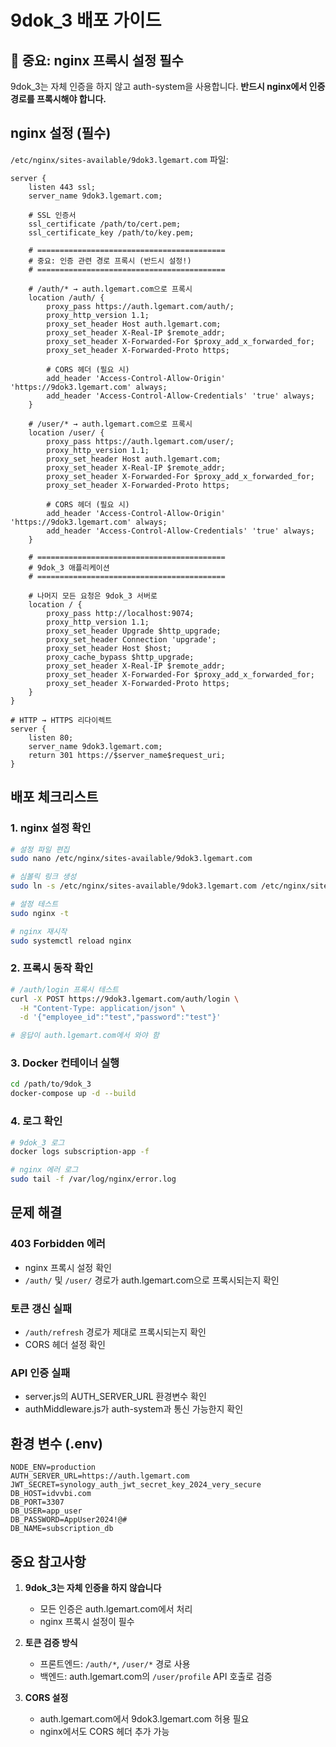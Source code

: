 # 9dok_3 배포 가이드

## 🚨 중요: nginx 프록시 설정 필수

9dok_3는 자체 인증을 하지 않고 auth-system을 사용합니다. 
**반드시 nginx에서 인증 경로를 프록시해야 합니다.**

## nginx 설정 (필수)

`/etc/nginx/sites-available/9dok3.lgemart.com` 파일:

```nginx
server {
    listen 443 ssl;
    server_name 9dok3.lgemart.com;
    
    # SSL 인증서
    ssl_certificate /path/to/cert.pem;
    ssl_certificate_key /path/to/key.pem;

    # ==========================================
    # 중요: 인증 관련 경로 프록시 (반드시 설정!)
    # ==========================================
    
    # /auth/* → auth.lgemart.com으로 프록시
    location /auth/ {
        proxy_pass https://auth.lgemart.com/auth/;
        proxy_http_version 1.1;
        proxy_set_header Host auth.lgemart.com;
        proxy_set_header X-Real-IP $remote_addr;
        proxy_set_header X-Forwarded-For $proxy_add_x_forwarded_for;
        proxy_set_header X-Forwarded-Proto https;
        
        # CORS 헤더 (필요 시)
        add_header 'Access-Control-Allow-Origin' 'https://9dok3.lgemart.com' always;
        add_header 'Access-Control-Allow-Credentials' 'true' always;
    }
    
    # /user/* → auth.lgemart.com으로 프록시
    location /user/ {
        proxy_pass https://auth.lgemart.com/user/;
        proxy_http_version 1.1;
        proxy_set_header Host auth.lgemart.com;
        proxy_set_header X-Real-IP $remote_addr;
        proxy_set_header X-Forwarded-For $proxy_add_x_forwarded_for;
        proxy_set_header X-Forwarded-Proto https;
        
        # CORS 헤더 (필요 시)
        add_header 'Access-Control-Allow-Origin' 'https://9dok3.lgemart.com' always;
        add_header 'Access-Control-Allow-Credentials' 'true' always;
    }

    # ==========================================
    # 9dok_3 애플리케이션
    # ==========================================
    
    # 나머지 모든 요청은 9dok_3 서버로
    location / {
        proxy_pass http://localhost:9074;
        proxy_http_version 1.1;
        proxy_set_header Upgrade $http_upgrade;
        proxy_set_header Connection 'upgrade';
        proxy_set_header Host $host;
        proxy_cache_bypass $http_upgrade;
        proxy_set_header X-Real-IP $remote_addr;
        proxy_set_header X-Forwarded-For $proxy_add_x_forwarded_for;
        proxy_set_header X-Forwarded-Proto https;
    }
}

# HTTP → HTTPS 리다이렉트
server {
    listen 80;
    server_name 9dok3.lgemart.com;
    return 301 https://$server_name$request_uri;
}
```

## 배포 체크리스트

### 1. nginx 설정 확인
```bash
# 설정 파일 편집
sudo nano /etc/nginx/sites-available/9dok3.lgemart.com

# 심볼릭 링크 생성
sudo ln -s /etc/nginx/sites-available/9dok3.lgemart.com /etc/nginx/sites-enabled/

# 설정 테스트
sudo nginx -t

# nginx 재시작
sudo systemctl reload nginx
```

### 2. 프록시 동작 확인
```bash
# /auth/login 프록시 테스트
curl -X POST https://9dok3.lgemart.com/auth/login \
  -H "Content-Type: application/json" \
  -d '{"employee_id":"test","password":"test"}'

# 응답이 auth.lgemart.com에서 와야 함
```

### 3. Docker 컨테이너 실행
```bash
cd /path/to/9dok_3
docker-compose up -d --build
```

### 4. 로그 확인
```bash
# 9dok_3 로그
docker logs subscription-app -f

# nginx 에러 로그
sudo tail -f /var/log/nginx/error.log
```

## 문제 해결

### 403 Forbidden 에러
- nginx 프록시 설정 확인
- `/auth/` 및 `/user/` 경로가 auth.lgemart.com으로 프록시되는지 확인

### 토큰 갱신 실패
- `/auth/refresh` 경로가 제대로 프록시되는지 확인
- CORS 헤더 설정 확인

### API 인증 실패
- server.js의 AUTH_SERVER_URL 환경변수 확인
- authMiddleware.js가 auth-system과 통신 가능한지 확인

## 환경 변수 (.env)
```env
NODE_ENV=production
AUTH_SERVER_URL=https://auth.lgemart.com
JWT_SECRET=synology_auth_jwt_secret_key_2024_very_secure
DB_HOST=idvvbi.com
DB_PORT=3307
DB_USER=app_user
DB_PASSWORD=AppUser2024!@#
DB_NAME=subscription_db
```

## 중요 참고사항

1. **9dok_3는 자체 인증을 하지 않습니다**
   - 모든 인증은 auth.lgemart.com에서 처리
   - nginx 프록시 설정이 필수

2. **토큰 검증 방식**
   - 프론트엔드: `/auth/*`, `/user/*` 경로 사용
   - 백엔드: auth.lgemart.com의 `/user/profile` API 호출로 검증

3. **CORS 설정**
   - auth.lgemart.com에서 9dok3.lgemart.com 허용 필요
   - nginx에서도 CORS 헤더 추가 가능